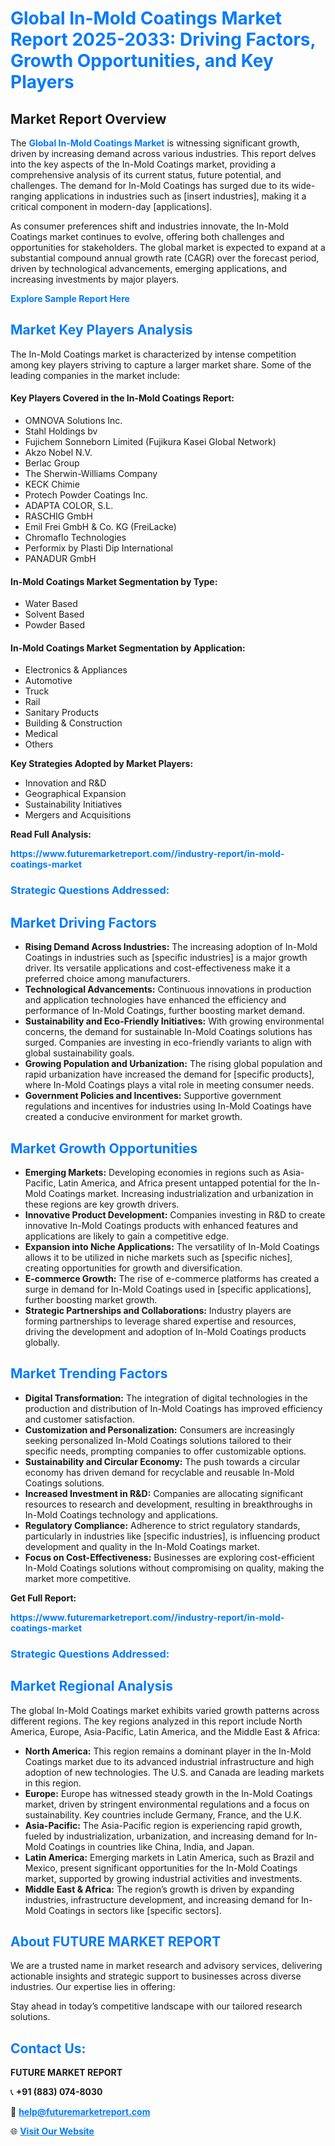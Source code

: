 <h1 style="color: #007BFF;">Global In-Mold Coatings Market Report 2025-2033: Driving Factors, Growth Opportunities, and Key Players</h1>

<section id="overview">
<h2>Market Report Overview</h2>
<p>The <a href="https://www.futuremarketreport.com//industry-report/in-mold-coatings-market" style="color: #007BFF; text-decoration: none;"><strong>Global In-Mold Coatings Market</strong></a> is witnessing significant growth, driven by increasing demand across various industries. This report delves into the key aspects of the In-Mold Coatings market, providing a comprehensive analysis of its current status, future potential, and challenges. The demand for In-Mold Coatings has surged due to its wide-ranging applications in industries such as [insert industries], making it a critical component in modern-day [applications].</p>
<p>As consumer preferences shift and industries innovate, the In-Mold Coatings market continues to evolve, offering both challenges and opportunities for stakeholders. The global market is expected to expand at a substantial compound annual growth rate (CAGR) over the forecast period, driven by technological advancements, emerging applications, and increasing investments by major players.</p>
</section>

<section id="overview">
<p><a href="https://www.futuremarketreport.com//request-sample/reportId=46591" style="color: #007BFF; text-decoration: none;"><strong>Explore Sample Report Here</strong></a></p>
</section>

<section id="key-players">
<h2 style="color: #007BFF;">Market Key Players Analysis</h2>
<p>The In-Mold Coatings market is characterized by intense competition among key players striving to capture a larger market share. Some of the leading companies in the market include:</p>
<h4>Key Players Covered in the In-Mold Coatings Report:</h4>
<ul><li>OMNOVA Solutions Inc.</li><li>Stahl Holdings bv</li><li>Fujichem Sonneborn Limited (Fujikura Kasei Global Network)</li><li>Akzo Nobel N.V.</li><li>Berlac Group</li><li>The Sherwin-Williams Company</li><li>KECK Chimie</li><li>Protech Powder Coatings Inc.</li><li>ADAPTA COLOR, S.L.</li><li>RASCHIG GmbH</li><li>Emil Frei GmbH &amp; Co. KG (FreiLacke)</li><li>Chromaflo Technologies</li><li>Performix by Plasti Dip International</li><li>PANADUR GmbH</li></ul>
<h4>In-Mold Coatings Market Segmentation by Type:</h4>
<ul><li>Water Based</li><li>Solvent Based</li><li>Powder Based</li></ul>

<h4>In-Mold Coatings Market Segmentation by Application:</h4>
<ul><li>Electronics &amp; Appliances</li><li>Automotive</li><li>Truck</li><li>Rail</li><li>Sanitary Products</li><li>Building &amp; Construction</li><li>Medical</li><li>Others</li></ul>
<p><strong>Key Strategies Adopted by Market Players:</strong></p>
<ul>
<li>Innovation and R&D</li>
<li>Geographical Expansion</li>
<li>Sustainability Initiatives</li>
<li>Mergers and Acquisitions</li>
</ul>
</section>

<section>
<p><strong>Read Full Analysis: </strong></p><a href="https://www.futuremarketreport.com//industry-report/in-mold-coatings-market" style="color: #007BFF; text-decoration: none;"><strong>https://www.futuremarketreport.com//industry-report/in-mold-coatings-market</strong></a>
<h3 style="color: #007BFF;">Strategic Questions Addressed:</h3>
</section>

<section id="driving-factors">
<h2 style="color: #007BFF;">Market Driving Factors</h2>
<ul>
<li><strong>Rising Demand Across Industries:</strong> The increasing adoption of In-Mold Coatings in industries such as [specific industries] is a major growth driver. Its versatile applications and cost-effectiveness make it a preferred choice among manufacturers.</li>
<li><strong>Technological Advancements:</strong> Continuous innovations in production and application technologies have enhanced the efficiency and performance of In-Mold Coatings, further boosting market demand.</li>
<li><strong>Sustainability and Eco-Friendly Initiatives:</strong> With growing environmental concerns, the demand for sustainable In-Mold Coatings solutions has surged. Companies are investing in eco-friendly variants to align with global sustainability goals.</li>
<li><strong>Growing Population and Urbanization:</strong> The rising global population and rapid urbanization have increased the demand for [specific products], where In-Mold Coatings plays a vital role in meeting consumer needs.</li>
<li><strong>Government Policies and Incentives:</strong> Supportive government regulations and incentives for industries using In-Mold Coatings have created a conducive environment for market growth.</li>
</ul>
</section>

<section id="growth-opportunities">
<h2 style="color: #007BFF;">Market Growth Opportunities</h2>
<ul>
<li><strong>Emerging Markets:</strong> Developing economies in regions such as Asia-Pacific, Latin America, and Africa present untapped potential for the In-Mold Coatings market. Increasing industrialization and urbanization in these regions are key growth drivers.</li>
<li><strong>Innovative Product Development:</strong> Companies investing in R&D to create innovative In-Mold Coatings products with enhanced features and applications are likely to gain a competitive edge.</li>
<li><strong>Expansion into Niche Applications:</strong> The versatility of In-Mold Coatings allows it to be utilized in niche markets such as [specific niches], creating opportunities for growth and diversification.</li>
<li><strong>E-commerce Growth:</strong> The rise of e-commerce platforms has created a surge in demand for In-Mold Coatings used in [specific applications], further boosting market growth.</li>
<li><strong>Strategic Partnerships and Collaborations:</strong> Industry players are forming partnerships to leverage shared expertise and resources, driving the development and adoption of In-Mold Coatings products globally.</li>
</ul>
</section>

<section id="trending-factors">
<h2 style="color: #007BFF;">Market Trending Factors</h2>
<ul>
<li><strong>Digital Transformation:</strong> The integration of digital technologies in the production and distribution of In-Mold Coatings has improved efficiency and customer satisfaction.</li>
<li><strong>Customization and Personalization:</strong> Consumers are increasingly seeking personalized In-Mold Coatings solutions tailored to their specific needs, prompting companies to offer customizable options.</li>
<li><strong>Sustainability and Circular Economy:</strong> The push towards a circular economy has driven demand for recyclable and reusable In-Mold Coatings solutions.</li>
<li><strong>Increased Investment in R&D:</strong> Companies are allocating significant resources to research and development, resulting in breakthroughs in In-Mold Coatings technology and applications.</li>
<li><strong>Regulatory Compliance:</strong> Adherence to strict regulatory standards, particularly in industries like [specific industries], is influencing product development and quality in the In-Mold Coatings market.</li>
<li><strong>Focus on Cost-Effectiveness:</strong> Businesses are exploring cost-efficient In-Mold Coatings solutions without compromising on quality, making the market more competitive.</li>
</ul>
</section>

<section>
<p><strong>Get Full Report: </strong></p><a href="https://www.futuremarketreport.com//industry-report/in-mold-coatings-market" style="color: #007BFF; text-decoration: none;"><strong>https://www.futuremarketreport.com//industry-report/in-mold-coatings-market</strong></a>
<h3 style="color: #007BFF;">Strategic Questions Addressed:</h3>
</section>


<section id="regional-analysis">
<h2 style="color: #007BFF;">Market Regional Analysis</h2>
<p>The global In-Mold Coatings market exhibits varied growth patterns across different regions. The key regions analyzed in this report include North America, Europe, Asia-Pacific, Latin America, and the Middle East & Africa:</p>
<ul>
<li><strong>North America:</strong> This region remains a dominant player in the In-Mold Coatings market due to its advanced industrial infrastructure and high adoption of new technologies. The U.S. and Canada are leading markets in this region.</li>
<li><strong>Europe:</strong> Europe has witnessed steady growth in the In-Mold Coatings market, driven by stringent environmental regulations and a focus on sustainability. Key countries include Germany, France, and the U.K.</li>
<li><strong>Asia-Pacific:</strong> The Asia-Pacific region is experiencing rapid growth, fueled by industrialization, urbanization, and increasing demand for In-Mold Coatings in countries like China, India, and Japan.</li>
<li><strong>Latin America:</strong> Emerging markets in Latin America, such as Brazil and Mexico, present significant opportunities for the In-Mold Coatings market, supported by growing industrial activities and investments.</li>
<li><strong>Middle East & Africa:</strong> The region’s growth is driven by expanding industries, infrastructure development, and increasing demand for In-Mold Coatings in sectors like [specific sectors].</li>
</ul>
</section>

<footer>
<h2 style="color: #007BFF;">About FUTURE MARKET REPORT</h2>
<p>We are a trusted name in market research and advisory services, delivering actionable insights and strategic support to businesses across diverse industries. Our expertise lies in offering:</p>

<p>Stay ahead in today’s competitive landscape with our tailored research solutions.</p>

<h2 style="color: #007BFF;">Contact Us:</h2>
<p><strong>FUTURE MARKET REPORT</strong></p>
<p>📞 <strong>+91 (883) 074-8030</strong></p>
<p>📧 <strong><a href="mailto:help@futuremarketreport.com" style="color: #007BFF;">help@futuremarketreport.com</a></strong></p>
<p>🌐 <strong><a href="https://www.futuremarketreport.com/" style="color: #007BFF;">Visit Our Website</a></strong></p>
</footer>